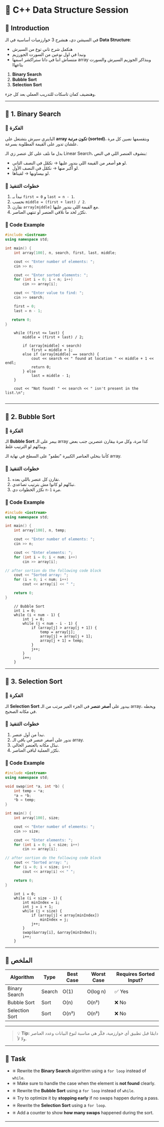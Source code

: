# 🧩 C++ Data Structure Session

## 🔹 Introduction

في السيشن دي، هنشرح 3 خوارزميات أساسية في الـ **Data Structure**:
- هنكمل شرح تاني توع من السيرش
- ونبدا في اول نوعين من السورت الجورزيم
- متنساش اننا في داتا ستراكشر اسمها array وبنذاكر الجوزيم السيرش والسورت بتاعهاا

1. **Binary Search**
2. **Bubble Sort**
3. **Selection Sort**

وهنضيف كمان تاسكات للتدريب العملي بعد كل جزء.

---

## 🔸 1. Binary Search

### 📘 الفكرة

الباينري سيرش بتشتغل على **array تكون مرتبة (sorted)**، وبتقسمها نصين كل مرة علشان تدور على القيمة المطلوبة بسرعة.

بدل ما نلف على كل عنصر زي الـ Linear Search، بنشوف العنصر اللي في النص:

* لو هو أصغر من القيمة اللي بندور عليها → نكمّل في النصف التاني.
* لو أكبر منها → نكمّل في النصف الأول.
* لو بيساويها → لقيناها.

### 🧮 خطوات التنفيذ

1. نبدأ بـ `first = 0` و `last = n - 1`.
2. نحسب `middle = (first + last) / 2`.
3. نقارن `array[middle]` مع القيمة اللي بندور عليها.
4. نكرّر لحد ما نلاقي العنصر أو تنتهي العناصر.

### 🧩 Code Example

```cpp
#include <iostream>
using namespace std;

int main() {
    int array[100], n, search, first, last, middle;

    cout << "Enter number of elements: ";
    cin >> n;

    cout << "Enter sorted elements: ";
    for (int i = 0; i < n; i++)
        cin >> array[i];

    cout << "Enter value to find: ";
    cin >> search;

    first = 0;
    last = n - 1;

   return 0;
}
```
```
    while (first <= last) {
        middle = (first + last) / 2;

        if (array[middle] < search)
            first = middle + 1;
        else if (array[middle] == search) {
            cout << search << " found at location " << middle + 1 << endl;
            return 0;
        } else
            last = middle - 1;
    }

    cout << "Not found! " << search << " isn't present in the list.\n";
 
```

---

## 🔸 2. Bubble Sort

### 📘 الفكرة

الـ **Bubble Sort** بيمر على الـ array كذا مرة، وكل مرة بيقارن عنصرين جنب بعض ويبدّلهم لو الترتيب غلط.

كأننا بنخلي العناصر الكبيرة "تطفو" على السطح في نهاية الـ array.

### 🧮 خطوات التنفيذ

1. نقارن كل عنصر باللي بعده.
2. نبدّلهم لو كانوا مش بترتيب تصاعدي.
3. نكرّر الخطوات دي `n-1` مرة.

### 🧩 Code Example

```cpp
#include <iostream>
using namespace std;

int main() {
    int array[100], n, temp;

    cout << "Enter number of elements: ";
    cin >> n;

    cout << "Enter elements: ";
    for (int i = 0; i < num; i++)
        cin >> array[i];

// after sortion do the following code block
    cout << "Sorted array: ";
    for (i = 0; i < num; i++)
        cout << array[i] << " ";

    return 0;
}
```
```
    // Bubble Sort
    int i = 0;
    while (i < num - 1) {
        int j = 0;
        while (j < num - i - 1) {
            if (array[j] > array[j + 1]) {
                temp = array[j];
                array[j] = array[j + 1];
                array[j + 1] = temp;
            }
            j++;
        }
        i++;
    }
```

---

## 🔸 3. Selection Sort

### 📘 الفكرة

الـ **Selection Sort** بيدور على **أصغر عنصر** في الجزء الغير مرتب من الـ array، ويحطه في مكانه الصحيح.

### 🧮 خطوات التنفيذ

1. نبدأ من أول عنصر.
2. ندور على أصغر عنصر في باقي الـ array.
3. نبدّل مكانه بالعنصر الحالي.
4. نكرّر العملية لباقي العناصر.

### 🧩 Code Example

```cpp
#include <iostream>
using namespace std;

void swap(int *a, int *b) {
    int temp = *a;
    *a = *b;
    *b = temp;
}

int main() {
    int array[100], size;

    cout << "Enter number of elements: ";
    cin >> size;

    cout << "Enter elements: ";
    for (int i = 0; i < size; i++)
        cin >> array[i];

// after sortion do the following code block
    cout << "Sorted array: ";
    for (i = 0; i < size; i++)
        cout << array[i] << " ";

    return 0;
}
```
```
    int i = 0;
    while (i < size - 1) {
        int minIndex = i;
        int j = i + 1;
        while (j < size) {
            if (array[j] < array[minIndex])
                minIndex = j;
            j++;
        }
        swap(&array[i], &array[minIndex]);
        i++;
    }

```
---

## 🎯 الملخص

| Algorithm      | Type   | Best Case | Worst Case | Requires Sorted Input? |
| -------------- | ------ | --------- | ---------- | ---------------------- |
| Binary Search  | Search | O(1)      | O(log n)   | ✅ Yes                  |
| Bubble Sort    | Sort   | O(n)      | O(n²)      | ❌ No                   |
| Selection Sort | Sort   | O(n²)     | O(n²)      | ❌ No                   |

---

> 💡 **Tip:** دايمًا قبل تطبيق أي خوارزمية، فكّر هي مناسبة لنوع البيانات وعدد العناصر ولا لأ.


---

## 🧠 Task

* ✳️ Rewrite the **Binary Search** algorithm using a `for loop` instead of `while`.
* ✳️ Make sure to handle the case when the element is **not found** clearly.
* ✳️ Rewrite the **Bubble Sort** using a `for loop` instead of `while`.
* ✳️ Try to optimize it by **stopping early** if no swaps happen during a pass.
* ✳️ Rewrite the **Selection Sort** using a `for loop`.
* ✳️ Add a counter to show **how many swaps** happened during the sort.
---
